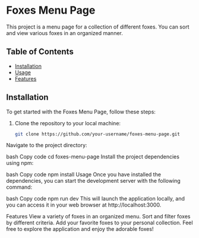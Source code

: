 # Foxes Menu Page

This project is a menu page for a collection of different foxes. You can sort and view various foxes in an organized manner.

## Table of Contents

- [Installation](#installation)
- [Usage](#usage)
- [Features](#features)

## Installation

To get started with the Foxes Menu Page, follow these steps:

1. Clone the repository to your local machine:

   ```bash
   git clone https://github.com/your-username/foxes-menu-page.git
Navigate to the project directory:

bash
Copy code
cd foxes-menu-page
Install the project dependencies using npm:

bash
Copy code
npm install
Usage
Once you have installed the dependencies, you can start the development server with the following command:

bash
Copy code
npm run dev
This will launch the application locally, and you can access it in your web browser at http://localhost:3000.

Features
View a variety of foxes in an organized menu.
Sort and filter foxes by different criteria.
Add your favorite foxes to your personal collection.
Feel free to explore the application and enjoy the adorable foxes!
